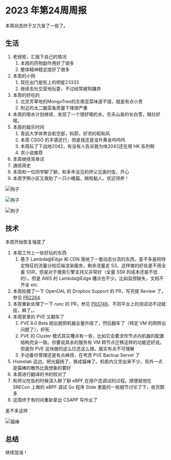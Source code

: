 # 2023 年第24周周报

本周状态终于又亢奋了一些了。

## 生活

1. 老规矩，汇报下自己的情况
    1. 本周的药物副作用好了很多
    2. 整体精神稳定度好了很多
2. 本周的小狗
    1. 现在出门是街上的明星23333
    2. 继续去社交营地玩耍，不过经常被狗嫌弃
3. 本周的好吃的
    1. 北京芳草地的MongoTree的东南亚菜味道不错，就是有点小贵
    2. 附近的太二酸菜鱼质量下降很严重
4. 本周的喝水计划继续，发现了一个很好喝的水，农夫山泉的长白雪，贼拉好喝。
5. 本周的娱乐时间
    1. 青凪大学体育会航空部，妈耶，好浓的昭和风
    2. 本周 CSGO 的手感还行，但是我还是没升黄金呜呜呜
    3. 本周玩了下战地2042，有没有人告诉我为啥2042还在用 HK 系列啊
    4. 求小说推荐
6. 本周继续背单词
7. 通信简史
8. 本周和一位同学聊了聊，和多年没见的师父见面约饭，开心
9. 本周字啊小区又救助了一只小橘猫，贼啦黏人，欢迎领养！

![狗子](https://i.imgur.com/NpAngKL.jpeg)

![狗子](https://i.imgur.com/zmFlXTU.jpeg)

![狗子](https://i.imgur.com/xXXKOBp.jpeg)

## 技术

本周开始恢复强度了

1. 本周工作上一些好玩的东西
    1. 基于 Lambda@Edge 和 CDN 落地了一套动态分流的东西，差不多是将特定特征的流量分给后端渲染服务，剩余流量走 S3。这样做的好处是不用全量 SSR，但是对于搜索引擎支持又非常好（全量 SSR 的成本还是不低的）。但是 AWS 的 Lambda@Edge 槽点也不少。比如监控缺失，文档不齐全 etc.
2. 本周拾掇了一下 OpenDAL 的 Dropbox Support 的 PR，写完提 Review 了，参见 [PR2264](https://github.com/apache/incubator-opendal/pull/2264)
3. 本周重新处理了一下 runc 的 PR，参见 [PR3749](https://github.com/opencontainers/runc/pull/3749)，不同平台上的测试动不动就挂，麻了。、
4. 本周家里的 PVE 又翻车了
    1. PVE 8.0 Beta 刚出就把机器全量升级了，然后翻车了（特定 VM 的网桥出问题了），好死
    2. PVE 的 Cluster 模式其实槽点有一些，比如它会要求你节点内机器的配置结构完全一致。你要说其余的服务有 VM 跨节点迁移这样的功能还好说。但是你 PVE 这块做的这么烂还这么搞，属实有点不可理解
    3. 手动备份管理还是有点麻烦，在考虑 PVE Backup Server 了
5. Homelab 这边，把光猫扬了，换成猫棒了。机柜内又空出来不少。另外一点是猫棒的散热比我想象的要好
6. 本周进行翻译的书的校对了
7. 和师父吃饭的时候深入聊了聊 eBPF 在用户态调试的过程。顺便就他在 SRECon 上做的 eBPF 调试 Go 程序 Slide 里面的一些细节讨论了下，收货颇多
8. 这周终于有时间重新拿出 CSAPP 写作业了

差不多这样

![猫棒](https://i.imgur.com/aj6Wyp7.jpeg)

## 总结

继续加油！